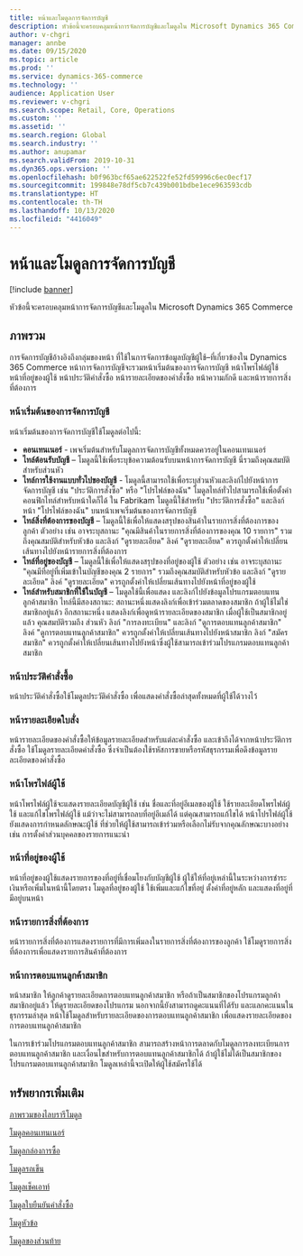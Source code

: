 ```yaml
---
title: หน้าและโมดูลการจัดการบัญชี
description: หัวข้อนี้จะครอบคลุมหน้าการจัดการบัญชีและโมดูลใน Microsoft Dynamics 365 Commerce
author: v-chgri
manager: annbe
ms.date: 09/15/2020
ms.topic: article
ms.prod: ''
ms.service: dynamics-365-commerce
ms.technology: ''
audience: Application User
ms.reviewer: v-chgri
ms.search.scope: Retail, Core, Operations
ms.custom: ''
ms.assetid: ''
ms.search.region: Global
ms.search.industry: ''
ms.author: anupamar
ms.search.validFrom: 2019-10-31
ms.dyn365.ops.version: ''
ms.openlocfilehash: b0f963bcf65ae622522fe52fd59996c6ec0ecf17
ms.sourcegitcommit: 199848e78df5cb7c439b001bdbe1ece963593cdb
ms.translationtype: HT
ms.contentlocale: th-TH
ms.lasthandoff: 10/13/2020
ms.locfileid: "4416049"
---
```

# <a name="account-management-pages-and-modules"></a>หน้าและโมดูลการจัดการบัญชี

[!include [banner](includes/banner.md)]

หัวข้อนี้จะครอบคลุมหน้าการจัดการบัญชีและโมดูลใน Microsoft Dynamics 365 Commerce

## <a name="overview"></a>ภาพรวม

การจัดการบัญชีอ้างอิงถึงกลุ่มของหน้า ที่ใช้ในการจัดการข้อมูลบัญชีผู้ใช้–ที่เกี่ยวข้องใน Dynamics 365 Commerce หน้าการจัดการบัญชีจะรวมหน้าเริ่มต้นของการจัดการบัญชี หน้าโพรไฟล์ผู้ใช้ หน้าที่อยู่ของผู้ใช้ หน้าประวัติคำสั่งซื้อ หน้ารายละเอียดของคำสั่งซื้อ หน้าความภักดี และหน้ารายการสิ่งที่ต้องการ

### <a name="account-management-landing-page"></a>หน้าเริ่มต้นของการจัดการบัญชี

หน้าเริ่มต้นของการจัดการบัญชีใช้โมดูลต่อไปนี้:

- **คอนเทนเนอร์** - เพจเริ่มต้นสำหรับโมดูลการจัดการบัญชีทั้งหมดควรอยู่ในคอนเทนเนอร์ 
- **ไทล์ต้อนรับบัญชี** – โมดูลนี้ใช้เพื่อระบุข้อความต้อนรับบนหน้าการจัดการบัญชี นี่รวมถึงคุณสมบัติสำหรับส่วนหัว
- **ไทล์การใช้งานแบบทั่วไปของบัญชี** - โมดูลนี้สามารถใช้เพื่อระบุส่วนหัวและลิงก์ไปยังหน้าการจัดการบัญชี เช่น "ประวัติการสั่งซื้อ" หรือ "โปรไฟล์ของฉัน" โมดูลไทล์ทั่วไปสามารถใช้เพื่อตั้งค่าคอนฟิกไทล์สำหรับหน้าใดก็ได้ ใน Fabrikam โมดูลนี้ใช้สำหรับ "ประวัติการสั่งซื้อ" และลิงก์หน้า "โปรไฟล์ของฉัน" บนหน้าเพจเริ่มต้นของการจัดการบัญชี
- **ไทล์สิ่งที่ต้องการของบัญชี** – โมดูลนี้ใช้เพื่อให้แสดงสรุปของสินค้าในรายการสิ่งที่ต้องการของลูกค้า ตัวอย่าง เช่น อาจระบุสถานะ "คุณมีสินค้าในรายการสิ่งที่ต้องการของคุณ 10 รายการ" รวมถึงคุณสมบัติสำหรับหัวข้อ และลิงก์ "ดูรายละเอียด" ลิงค์ "ดูรายละเอียด" ควรถูกตั้งค่าให้เปลี่ยนเส้นทางไปยังหน้ารายการสิ่งที่ต้องการ 
- **ไทล์ที่อยู่ของบัญชี** – โมดูลนี้ใช้เพื่อให้แสดงสรุปของที่อยู่ของผู้ใช้ ตัวอย่าง เช่น อาจระบุสถานะ "คุณมีที่อยู่ที่เพิ่มเข้าในบัญชีของคุณ 2 รายการ" รวมถึงคุณสมบัติสำหรับหัวข้อ และลิงก์ "ดูรายละเอียด" ลิงค์ "ดูรายละเอียด" ควรถูกตั้งค่าให้เปลี่ยนเส้นทางไปยังหน้าที่อยู่ของผู้ใช้
- **ไทล์สำหรับสมาชิกที่ใช้ในบัญชี** – โมดูลใช้นี้เพื่อแสดง และลิงก์ไปยังข้อมูลโปรแกรมตอบแทนลูกค้าสมาชิก ไทล์นี้มีสองสถานะ: สถานะหนึ่งแสดงลิงก์เพื่อเข้าร่วมตลาดของสมาชิก ถ้าผู้ใช้ไม่ใช่สมาชิกอยู่แล้ว อีกสถานะหนึ่ง แสดงลิงก์เพื่อดูหน้ารายละเอียดของสมาชิก เมื่อผู้ใช้เป็นสมาชิกอยู่แล้ว คุณสมบัติรวมถึง ส่วนหัว ลิงก์ "การลงทะเบียน" และลิงก์ "ดูการตอบแทนลูกค้าสมาชิก" ลิงค์ "ดูการตอบแทนลูกค้าสมาชิก" ควรถูกตั้งค่าให้เปลี่ยนเส้นทางไปยังหน้าสมาชิก ลิงก์ "สมัครสมาชิก" ควรถูกตั้งค่าให้เปลี่ยนเส้นทางไปยังหน้าซึ่งผู้ใช้สามารถเข้าร่วมโปรแกรมตอบแทนลูกค้าสมาชิก 

### <a name="order-history-page"></a>หน้าประวัติคำสั่งซื้อ

หน้าประวัติคำสั่งซื้อใช้โมดูลประวัติคำสั่งซื้อ เพื่อแสดงคำสั่งซื้อล่าสุดทั้งหมดที่ผู้ใช้ได้วางไว้

### <a name="order-details-page"></a>หน้ารายละเอียดใบสั่ง

หน้ารายละเอียดของคำสั่งซื้อให้ข้อมูลรายละเอียดสำหรับแต่ละคำสั่งซื้อ และเข้าถึงได้จากหน้าประวัติการสั่งซื้อ ใช้โมดูลรายละเอียดคำสั่งซื้อ ซึ่งจำเป็นต้องใช้รหัสการขายหรือรหัสธุรกรรมเพื่อดึงข้อมูลรายละเอียดของคำสั่งซื้อ

### <a name="user-profile-page"></a>หน้าโพรไฟล์ผู้ใช้

หน้าโพรไฟล์ผู้ใช้จะแสดงรายละเอียดบัญชีผู้ใช้ เช่น ชื่อและที่อยู่อีเมลของผู้ใช้ ใช้รายละเอียดโพรไฟล์ผู้ใช้ และแก้ไขโพรไฟล์ผู้ใช้ แม้ว่าจะไม่สามารถลบที่อยู่อีเมล์ได้ แต่คุณสามารถแก้ไขได้ หน้าโปรไฟล์ผู้ใช้ยังแสดงการกำหนดลักษณะผู้ใช้ ที่ช่วยให้ผู้ใช้สามารถเข้าร่วมหรือเลือกไม่รับจากคุณลักษณะบางอย่าง เช่น การตั้งค่าส่วนบุคคลของรายการแนะนำ 

### <a name="user-address-page"></a>หน้าที่อยู่ของผู้ใช้

หน้าที่อยู่ของผู้ใช้แสดงรายการของที่อยู่ที่เชื่อมโยงกับบัญชีผู้ใช้ ผู้ใช้ให้ที่อยู่เหล่านี้ในระหว่างการชำระเงินหรือเพิ่มในหน้านี้โดยตรง โมดูลที่อยู่ของผู้ใช้ ใช้เพิ่มและแก้ไขที่อยู่ ตั้งค่าที่อยู่หลัก และแสดงที่อยู่ที่มีอยู่บนหน้า

### <a name="wish-list-page"></a>หน้ารายการสิ่งที่ต้องการ

หน้ารายการสิ่งที่ต้องการแสดงรายการที่มีการเพิ่มลงในรายการสิ่งที่ต้องการของลูกค้า ใช้โมดูรายการสิ่งที่ต้องการเพื่อแสดงรายการสินค้าที่ต้องการ

### <a name="loyalty-page"></a>หน้าการตอบแทนลูกค้าสมาชิก

หน้าสมาชิก ให้ลูกค้าดูรายละเอียดการตอบแทนลูกค้าสมาชิก หรือถ้าเป็นสมาชิกของโปรแกรมลูกค้าสมาชิกอยู่แล้ว ให้ดูรายละเอียดของโปรแกรม นอกจากนี้ยังสามารถดูคะแนนที่ได้รับ และแลกคะแนนในธุรกรรมล่าสุด หน้าใช้โมดูลสำหรับรายละเอียดของการตอบแทนลูกค้าสมาชิก เพื่อแสดงรายละเอียดของการตอบแทนลูกค้าสมาชิก 

ในการเข้าร่วมโปรแกรมตอบแทนลูกค้าสมาชิก สามารถสร้างหน้าการตลาดกับโมดูลการลงทะเบียนการตอบแทนลูกค้าสมาชิก และเงื่อนไขสำหรับการตอบแทนลูกค้าสมาชิกได้ ถ้าผู้ใช้ไม่ได้เป็นสมาชิกของโปรแกรมตอบแทนลูกค้าสมาชิก โมดูลเหล่านี้จะเปิดให้ผู้ใช้สมัครใช้ได้

## <a name="additional-resources"></a>ทรัพยากรเพิ่มเติม

[ภาพรวมของไลบรารีโมดูล](starter-kit-overview.md)

[โมดูลคอนเทนเนอร์](add-container-module.md)

[โมดูลกล่องการซื้อ](add-buy-box.md)

[โมดูลรถเข็น](add-cart-module.md)

[โมดูลเช็คเอาท์](add-checkout-module.md)

[โมดูลใบยืนยันคำสั่งซื้อ](order-confirmation-module.md)

[โมดูหัวข้อ](author-header-module.md)

[โมดูลของส่วนท้าย](author-footer-module.md)
